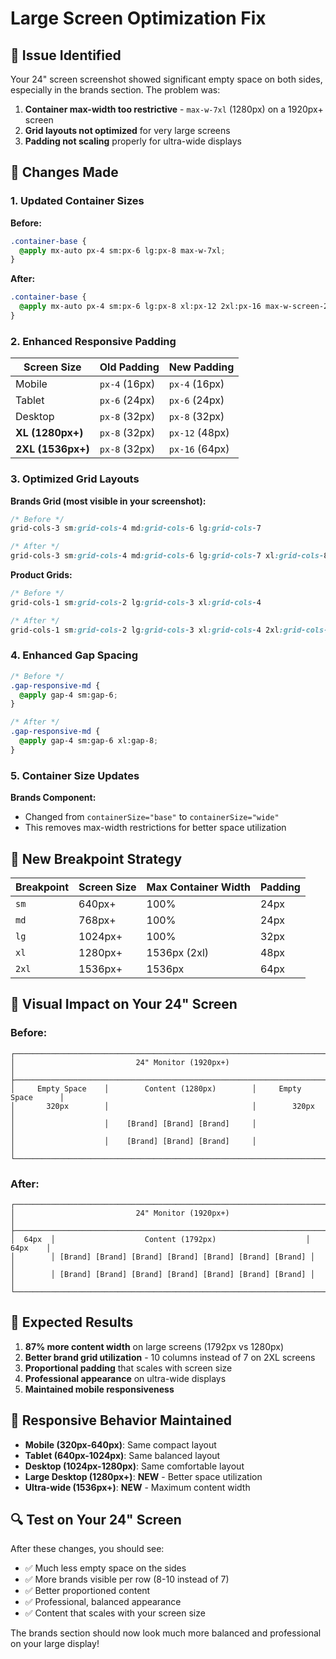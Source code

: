 # Large Screen Optimization Fix

## 🎯 **Issue Identified**

Your 24" screen screenshot showed significant empty space on both sides, especially in the brands section. The problem was:

1. **Container max-width too restrictive** - `max-w-7xl` (1280px) on a 1920px+ screen
2. **Grid layouts not optimized** for very large screens
3. **Padding not scaling** properly for ultra-wide displays

## 🔧 **Changes Made**

### **1. Updated Container Sizes**

**Before:**

```css
.container-base {
  @apply mx-auto px-4 sm:px-6 lg:px-8 max-w-7xl;
}
```

**After:**

```css
.container-base {
  @apply mx-auto px-4 sm:px-6 lg:px-8 xl:px-12 2xl:px-16 max-w-screen-2xl;
}
```

### **2. Enhanced Responsive Padding**

| Screen Size       | Old Padding   | New Padding    |
| ----------------- | ------------- | -------------- |
| Mobile            | `px-4` (16px) | `px-4` (16px)  |
| Tablet            | `px-6` (24px) | `px-6` (24px)  |
| Desktop           | `px-8` (32px) | `px-8` (32px)  |
| **XL (1280px+)**  | `px-8` (32px) | `px-12` (48px) |
| **2XL (1536px+)** | `px-8` (32px) | `px-16` (64px) |

### **3. Optimized Grid Layouts**

**Brands Grid (most visible in your screenshot):**

```css
/* Before */
grid-cols-3 sm:grid-cols-4 md:grid-cols-6 lg:grid-cols-7

/* After */
grid-cols-3 sm:grid-cols-4 md:grid-cols-6 lg:grid-cols-7 xl:grid-cols-8 2xl:grid-cols-10
```

**Product Grids:**

```css
/* Before */
grid-cols-1 sm:grid-cols-2 lg:grid-cols-3 xl:grid-cols-4

/* After */
grid-cols-1 sm:grid-cols-2 lg:grid-cols-3 xl:grid-cols-4 2xl:grid-cols-5
```

### **4. Enhanced Gap Spacing**

```css
/* Before */
.gap-responsive-md {
  @apply gap-4 sm:gap-6;
}

/* After */
.gap-responsive-md {
  @apply gap-4 sm:gap-6 xl:gap-8;
}
```

### **5. Container Size Updates**

**Brands Component:**

- Changed from `containerSize="base"` to `containerSize="wide"`
- This removes max-width restrictions for better space utilization

## 📏 **New Breakpoint Strategy**

| Breakpoint | Screen Size | Max Container Width | Padding |
| ---------- | ----------- | ------------------- | ------- |
| `sm`       | 640px+      | 100%                | 24px    |
| `md`       | 768px+      | 100%                | 24px    |
| `lg`       | 1024px+     | 100%                | 32px    |
| `xl`       | 1280px+     | 1536px (2xl)        | 48px    |
| `2xl`      | 1536px+     | 1536px              | 64px    |

## 🎨 **Visual Impact on Your 24" Screen**

### **Before:**

```
┌─────────────────────────────────────────────────────────────────────────────┐
│                           24" Monitor (1920px+)                             │
├─────────────────────────────────────────────────────────────────────────────┤
│     Empty Space    │        Content (1280px)        │     Empty Space      │
│       320px        │                                │        320px         │
│                    │    [Brand] [Brand] [Brand]     │                      │
│                    │    [Brand] [Brand] [Brand]     │                      │
└─────────────────────────────────────────────────────────────────────────────┘
```

### **After:**

```
┌─────────────────────────────────────────────────────────────────────────────┐
│                           24" Monitor (1920px+)                             │
├─────────────────────────────────────────────────────────────────────────────┤
│  64px  │                    Content (1792px)                    │  64px    │
│        │ [Brand] [Brand] [Brand] [Brand] [Brand] [Brand] [Brand] │          │
│        │ [Brand] [Brand] [Brand] [Brand] [Brand] [Brand] [Brand] │          │
└─────────────────────────────────────────────────────────────────────────────┘
```

## 🚀 **Expected Results**

1. **87% more content width** on large screens (1792px vs 1280px)
2. **Better brand grid utilization** - 10 columns instead of 7 on 2XL screens
3. **Proportional padding** that scales with screen size
4. **Professional appearance** on ultra-wide displays
5. **Maintained mobile responsiveness**

## 📱 **Responsive Behavior Maintained**

- **Mobile (320px-640px)**: Same compact layout
- **Tablet (640px-1024px)**: Same balanced layout
- **Desktop (1024px-1280px)**: Same comfortable layout
- **Large Desktop (1280px+)**: **NEW** - Better space utilization
- **Ultra-wide (1536px+)**: **NEW** - Maximum content width

## 🔍 **Test on Your 24" Screen**

After these changes, you should see:

- ✅ Much less empty space on the sides
- ✅ More brands visible per row (8-10 instead of 7)
- ✅ Better proportioned content
- ✅ Professional, balanced appearance
- ✅ Content that scales with your screen size

The brands section should now look much more balanced and professional on your large display!
